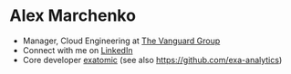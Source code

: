 # Alex Marchenko

- Manager, Cloud Engineering at [The Vanguard Group](https://www.vanguardjobs.com/)
- Connect with me on [LinkedIn](https://www.linkedin.com/in/avmarchenko/)
- Core developer [exatomic](https://github.com/exa-analytics/exatomic) (see also https://github.com/exa-analytics)
